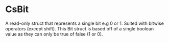 # CsBit
A read-only struct that represents a single bit e.g 0 or 1. Suited with bitwise operators (except shift). This Bit struct is based off of a single boolean value as they can only be true of false (1 or 0).
